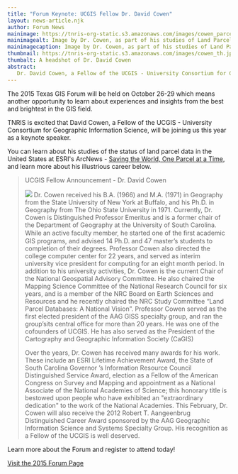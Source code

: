 ```yaml
---
title: "Forum Keynote: UCGIS Fellow Dr. David Cowen"
layout: news-article.njk
author: Forum News
mainimage: https://tnris-org-static.s3.amazonaws.com/images/cowen_parcels.jpg
mainimagealt: Image by Dr. Cowen, as part of his studies of Land Parcel Data.
mainimagecaption: Image by Dr. Cowen, as part of his studies of Land Parcel Data.
thumbnail: https://tnris-org-static.s3.amazonaws.com/images/cowen_th.jpg
thumbalt: A headshot of Dr. David Cowen
abstract:
   Dr. David Cowen, a Fellow of the UCGIS - University Consortium for Geographic Information Science, will be a keynote speaker at this year's forum.
---
```


The 2015 Texas GIS Forum will be held on October 26-29 which means another opportunity to learn about experiences and insights from the best and brightest in the GIS field.

TNRIS is excited that David Cowen, a Fellow of the UCGIS - University Consortium for Geographic Information Science, will be joining us this year as a keynote speaker.

You can learn about his studies of the status of land parcel data in the United States at ESRI's ArcNews - [Saving the World, One Parcel at a Time](http://www.esri.com/news/arcnews/spring11articles/saving-the-world-one-parcel-at-a-time.html), and learn more about his illustrious career below.

<blockquote>
  <p>
    UCGIS Fellow Announcement - Dr. David Cowen
  </p>

<p><img class="pull-right" src="https://tnris-org-static.s3.amazonaws.com/images/cowen_head.jpg"> Dr. Cowen received his B.A. (1966) and M.A. (1971) in Geography from the State University of New York at Buffalo, and his Ph.D. in Geography from The Ohio State University in 1971. Currently, Dr. Cowen is Distinguished Professor Emeritus and is a former chair of the Department of Geography at the University of South Carolina. While an active faculty member, he started one of the ﬁrst academic GIS programs, and advised 14 Ph.D. and 47 master’s students to completion of their degrees. Professor Cowen also directed the college computer center for 22 years, and served as interim university vice president for computing for an eight month period. In addition to his university activities, Dr. Cowen is the current Chair of the National Geospatial Advisory Committee. He also chaired the Mapping Science Committee of the National Research Council for six years, and is a member of the NRC Board on Earth Sciences and Resources and he recently chaired the NRC Study Committee “Land Parcel Databases: A National Vision”. Professor Cowen served as the first elected president of the AAG GISS specialty group, and ran the group’sits central office for more than 20 years. He was one of the cofounders of UCGIS. He has also served as the President of the Cartography and Geographic Information Society (CaGIS)</p>

<p>Over the years, Dr. Cowen has received many awards for his work. These include an ESRI Lifetime Achievement Award, the State of South Carolina Governor ’s Information Resource Council Distinguished Service Award, election as a Fellow of the American Congress on Survey and Mapping and appointment as a National Associate of the National Academies of Science; this honorary title is bestowed upon people who have exhibited an "extraordinary dedication" to the work of the National Academies. This February, Dr. Cowen will also receive the 2012 Robert T. Aangeenbrug Distinguished Career Award sponsored by the AAG Geographic Information Science and Systems Specialty Group. His recognition as a Fellow of the UCGIS is well deserved.</p>
</blockquote>

Learn more about the Forum and register to attend today!

<a href="/texas-gis-forum/2015" class="btn btn-lg btn-danger">Visit the 2015 Forum Page</a>
